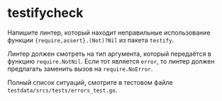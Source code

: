 # testifycheck

Напишите линтер, который находит неправильные использование функции `{require,assert}.(Not)?Nil` из пакета `testify`.

Линтер должен смотреть на тип аргумента, который передаётся в функцию `require.NotNil`. Если тот является `error`,
то линтер должен предлагать заменить вызов на `require.NoError`.

Полный список ситуаций, смотрите в тестовом файле `testdata/srcs/tests/errors_test.go`.
